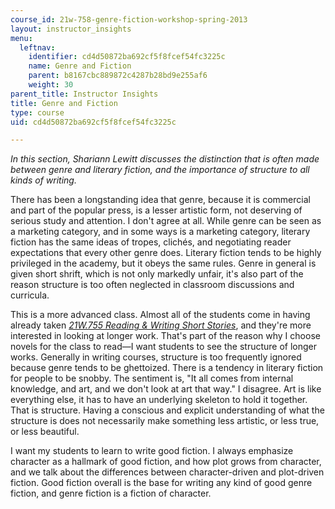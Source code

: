 ```yaml
---
course_id: 21w-758-genre-fiction-workshop-spring-2013
layout: instructor_insights
menu:
  leftnav:
    identifier: cd4d50872ba692cf5f8fcef54fc3225c
    name: Genre and Fiction
    parent: b8167cbc889872c4287b28bd9e255af6
    weight: 30
parent_title: Instructor Insights
title: Genre and Fiction
type: course
uid: cd4d50872ba692cf5f8fcef54fc3225c

---
```


_In this section, Shariann Lewitt discusses the distinction that is often made between genre and literary fiction, and the importance of structure to all kinds of writing._

There has been a longstanding idea that genre, because it is commercial and part of the popular press, is a lesser artistic form, not deserving of serious study and attention. I don't agree at all. While genre can be seen as a marketing category, and in some ways is a marketing category, literary fiction has the same ideas of tropes, clichés, and negotiating reader expectations that every other genre does. Literary fiction tends to be highly privileged in the academy, but it obeys the same rules. Genre in general is given short shrift, which is not only markedly unfair, it's also part of the reason structure is too often neglected in classroom discussions and curricula.

This is a more advanced class. Almost all of the students come in having already taken [_21W.755 Reading & Writing Short Stories_](/courses/21w-755-writing-and-reading-short-stories-spring-2012/), and they're more interested in looking at longer work. That's part of the reason why I choose novels for the class to read—I want students to see the structure of longer works. Generally in writing courses, structure is too frequently ignored because genre tends to be ghettoized. There is a tendency in literary fiction for people to be snobby. The sentiment is, "It all comes from internal knowledge, and art, and we don't look at art that way." I disagree. Art is like everything else, it has to have an underlying skeleton to hold it together. That is structure. Having a conscious and explicit understanding of what the structure is does not necessarily make something less artistic, or less true, or less beautiful.

I want my students to learn to write good fiction. I always emphasize character as a hallmark of good fiction, and how plot grows from character, and we talk about the differences between character-driven and plot-driven fiction. Good fiction overall is the base for writing any kind of good genre fiction, and genre fiction is a fiction of character.